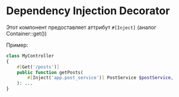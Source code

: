 # Dependency Injection Decorator

Этот компонент предоставляет аттрибут `#[Inject]` (аналог Container::get())

Пример:
```php
class MyController
{
    #[Get('/posts')]
    public function getPosts(
        #[Inject('app.post_service')] PostService $postService,  
    ): ...
}
```
